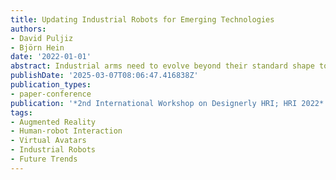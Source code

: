 ```yaml
---
title: Updating Industrial Robots for Emerging Technologies
authors:
- David Puljiz
- Björn Hein
date: '2022-01-01'
abstract: Industrial arms need to evolve beyond their standard shape to embrace new and emerging technologies. In this paper, we shall first perform an analysis of four popular but different modern industrial robot arms. By seeing the common trends we will try to extrapolate and expand these trends for the future. Here, particular focus will be on interaction based on augmented reality (AR) through head-mounted displays (HMD), but also through smartphones. Long-term human-robot interaction and personalization of said interaction will also be considered. The use of AR in human-robot interaction has proven to enhance communication and information exchange. A basic addition to industrial arm design would be the integration of QR markers on the robot, both for accessing information and adding tracking capabilities to more easily display AR overlays. In a recent example of information access, Mercedes Benz added QR markers on their cars to help rescue workers estimate the best places to cut and evacuate people after car crashes. One has also to deal with safety in an environment that will be more and more about collaboration. The QR markers can therefore be combined with RF-based ranging modules, developed in the EU-project SafeLog, that can be used both for safety as well as for tracking of human positions while in close proximity interactions with the industrial arms. The industrial arms of the future should also be intuitive to program and interact with. This would be achieved through AR and head mounted displays as well as the already mentioned RF-based person tracking. Finally, a more personalized interaction between the robots and humans can be achieved through life-long learning AI and disembodied, personalized agents. We propose a design that not only exists in the physical world, but also partly in the digital world of mixed reality.
publishDate: '2025-03-07T08:06:47.416838Z'
publication_types:
- paper-conference
publication: '*2nd International Workshop on Designerly HRI; HRI 2022*'
tags:
- Augmented Reality
- Human-robot Interaction
- Virtual Avatars
- Industrial Robots
- Future Trends
---
```

